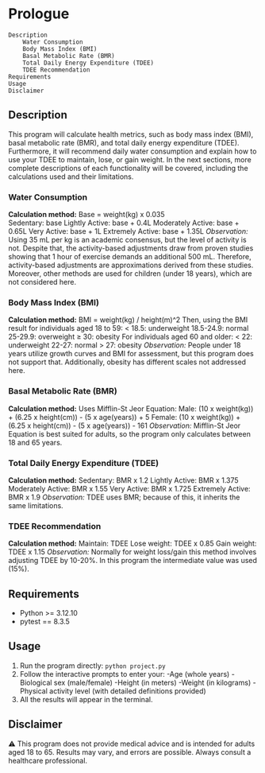 # Prologue
    Description
        Water Consumption
        Body Mass Index (BMI)
        Basal Metabolic Rate (BMR)
        Total Daily Energy Expenditure (TDEE)
        TDEE Recommendation
    Requirements
    Usage
    Disclaimer

## Description
This program will calculate health metrics, such as body mass index (BMI), basal metabolic rate (BMR), and total daily energy expenditure (TDEE).
Furthermore, it will recommend daily water consumption and explain how to use your TDEE to maintain, lose, or gain weight.
In the next sections, more complete descriptions of each functionality will be covered, including the calculations used and their limitations.

### Water Consumption
**Calculation method:**
Base = weight(kg) x 0.035  
Sedentary: base
Lightly Active: base + 0.4L
Moderately Active: base + 0.65L
Very Active: base + 1L
Extremely Active: base + 1.35L
*Observation:*
Using 35 mL per kg is an academic consensus, but the level of activity is not. Despite that, the activity-based adjustments draw from proven studies
showing that 1 hour of exercise demands an additional 500 mL. Therefore, activity-based adjustments are approximations derived from these studies.
Moreover, other methods are used for children (under 18 years), which are not considered here.
### Body Mass Index (BMI)
**Calculation method:**
BMI = weight(kg) / height(m)^2
Then, using the BMI result for individuals aged 18 to 59:
    < 18.5: underweight
    18.5-24.9: normal
    25-29.9: overweight
    ≥ 30: obesity
For individuals aged 60 and older:
    < 22: underweight
    22-27: normal
    > 27: obesity
*Observation:*
People under 18 years utilize growth curves and BMI for assessment, but this program does not support that. Additionally, obesity has different scales
not addressed here.
### Basal Metabolic Rate (BMR)
**Calculation method:**
Uses Mifflin-St Jeor Equation:
Male: (10 x weight(kg)) + (6.25 x height(cm)) - (5 x age(years)) + 5
Female: (10 x weight(kg)) + (6.25 x height(cm)) - (5 x age(years)) - 161
*Observation:*
Mifflin-St Jeor Equation is best suited for adults, so the program only calculates between 18 and 65 years.
### Total Daily Energy Expenditure (TDEE)
**Calculation method:**
Sedentary: BMR x 1.2
Lightly Active: BMR x 1.375
Moderately Active: BMR x 1.55
Very Active: BMR x 1.725
Extremely Active: BMR x 1.9
*Observation:*
TDEE uses BMR; because of this, it inherits the same limitations.
### TDEE Recommendation
**Calculation method:**
Maintain: TDEE
Lose weight: TDEE x 0.85
Gain weight: TDEE x 1.15
*Observation:*
Normally for weight loss/gain this method involves adjusting TDEE by 10-20%. In this program the intermediate value was used (15%).

## Requirements
- Python >= 3.12.10
- pytest == 8.3.5

## Usage
1. Run the program directly: `python project.py`
2. Follow the interactive prompts to enter your:
 -Age (whole years)
 -Biological sex (male/female)
 -Height (in meters)
 -Weight (in kilograms)
 -Physical activity level (with detailed definitions provided)
3. All the results will appear in the terminal.

## Disclaimer
⚠️ This program does not provide medical advice and is intended for adults aged 18 to 65. Results may vary, and errors are possible.
Always consult a healthcare professional.
